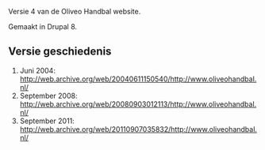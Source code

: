 Versie 4 van de Oliveo Handbal website.

Gemaakt in Drupal 8.

## Versie geschiedenis
1. Juni 2004: http://web.archive.org/web/20040611150540/http://www.oliveohandbal.nl/
2. September 2008: http://web.archive.org/web/20080903012113/http://www.oliveohandbal.nl/
3. September 2011: http://web.archive.org/web/20110907035832/http://www.oliveohandbal.nl/
